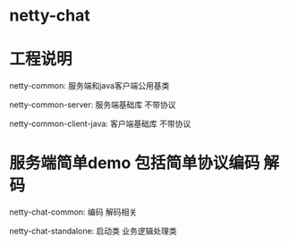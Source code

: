 # netty-chat


# 工程说明

netty-common: 服务端和java客户端公用基类

netty-common-server: 服务端基础库 不带协议

netty-common-client-java: 客户端基础库  不带协议



# 服务端简单demo  包括简单协议编码 解码

netty-chat-common: 编码 解码相关

netty-chat-standalone: 启动类 业务逻辑处理类


